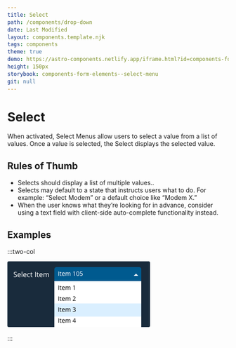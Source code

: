 ```yaml
---
title: Select
path: /components/drop-down
date: Last Modified
layout: components.template.njk
tags: components
theme: true
demo: https://astro-components.netlify.app/iframe.html?id=components-form-elements--select-menu
height: 150px
storybook: components-form-elements--select-menu
git: null
---
```

# Select

When activated, Select Menus allow users to select a value from a list of values. Once a value is selected, the Select displays the selected value.

## Rules of Thumb

* Selects should display a list of multiple values..
* Selects may default to a state that instructs users what to do. For example: “Select Modem” or a default choice like “Modem X.”
* When the user knows what they’re looking for in advance, consider using a text field with client-side auto-complete functionality instead.

## Examples

:::two-col

![Don’t: Create a Select list with too many options. The user needs to be able to scan and navigate the list easily.](/img/components/dropdown-dont-1.png "Don’t: Create a Select list with too many options. The user needs to be able to scan and navigate the list easily.")

:::